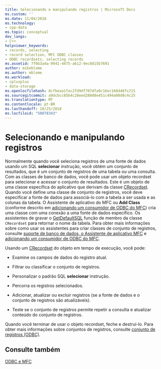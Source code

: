 ```yaml
---
title: Selecionando e manipulando registros | Microsoft Docs
ms.custom: ''
ms.date: 11/04/2016
ms.technology:
- cpp-data
ms.topic: conceptual
dev_langs:
- C++
helpviewer_keywords:
- records, selecting
- record selection, MFC ODBC classes
- ODBC recordsets, selecting records
ms.assetid: 7f0b3a4a-9941-4475-a612-9ec8d15b7691
author: mikeblome
ms.author: mblome
ms.workload:
- cplusplus
- data-storage
ms.openlocfilehash: 8cfbeaa1fac2fd9df707dfa9c16ec168d48fc215
ms.sourcegitcommit: a9dcbcc85b4c28eed280d8e451c494a00d8c4c25
ms.translationtype: MT
ms.contentlocale: pt-BR
ms.lasthandoff: 10/25/2018
ms.locfileid: "50078343"
---
```

# <a name="selecting-and-manipulating-records"></a>Selecionando e manipulando registros

Normalmente quando você seleciona registros de uma fonte de dados usando um SQL **selecionar** instrução, você obtém um conjunto de resultados, que é um conjunto de registros de uma tabela ou uma consulta. Com as classes de banco de dados, você pode usar um objeto recordset para selecionar e acessar o conjunto de resultados. Este é um objeto de uma classe específica do aplicativo que derivam da classe [CRecordset](../../mfc/reference/crecordset-class.md). Quando você define uma classe de conjunto de registros, você deve especificar a fonte de dados para associá-lo com a tabela a ser usada e as colunas da tabela. O Assistente de aplicativo do MFC ou **Add Class** (conforme descrito em [adicionando um consumidor de ODBC do MFC](../../mfc/reference/adding-an-mfc-odbc-consumer.md)) cria uma classe com uma conexão a uma fonte de dados específico. Os assistentes de gravar o [GetDefaultSQL](../../mfc/reference/crecordset-class.md#getdefaultsql) função de membro da classe `CRecordset` para retornar o nome da tabela. Para obter mais informações sobre como usar os assistentes para criar classes de conjunto de registros, consulte [suporte de banco de dados, o Assistente de aplicativo MFC](../../mfc/reference/database-support-mfc-application-wizard.md) e [adicionando um consumidor de ODBC do MFC](../../mfc/reference/adding-an-mfc-odbc-consumer.md).

Usando um [CRecordset](../../mfc/reference/crecordset-class.md) do objeto em tempo de execução, você pode:

- Examine os campos de dados do registro atual.

- Filtrar ou classificar o conjunto de registros.

- Personalizar o padrão SQL **selecionar** instrução.

- Percorra os registros selecionados.

- Adicionar, atualizar ou excluir registros (se a fonte de dados e o conjunto de registros são atualizáveis).

- Teste se o conjunto de registros permite repetir a consulta e atualizar conteúdo do conjunto de registros.

Quando você terminar de usar o objeto recordset, feche e destruí-lo. Para obter mais informações sobre conjuntos de registros, consulte [conjunto de registros (ODBC)](../../data/odbc/recordset-odbc.md).

## <a name="see-also"></a>Consulte também

[ODBC e MFC](../../data/odbc/odbc-and-mfc.md)